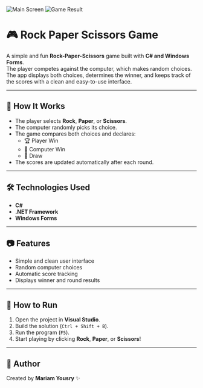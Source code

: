 
![Main Screen]()
![Game Result]()


# 🎮 Rock Paper Scissors Game

A simple and fun **Rock-Paper-Scissors** game built with **C# and Windows Forms**.  
The player competes against the computer, which makes random choices.  
The app displays both choices, determines the winner, and keeps track of the scores with a clean and easy-to-use interface.

---

## 🧠 How It Works
- The player selects **Rock**, **Paper**, or **Scissors**.
- The computer randomly picks its choice.
- The game compares both choices and declares:
  - 🏆 Player Win  
  - 🤖 Computer Win  
  - 🤝 Draw  
- The scores are updated automatically after each round.

---

## 🛠️ Technologies Used
- **C#**
- **.NET Framework**
- **Windows Forms**

---

## 📷 Features
- Simple and clean user interface  
- Random computer choices  
- Automatic score tracking  
- Displays winner and round results  

---

## 🚀 How to Run
1. Open the project in **Visual Studio**.  
2. Build the solution (`Ctrl + Shift + B`).  
3. Run the program (`F5`).  
4. Start playing by clicking **Rock**, **Paper**, or **Scissors**!

---

## 📌 Author
Created by **Mariam Yousry** ✨ 
